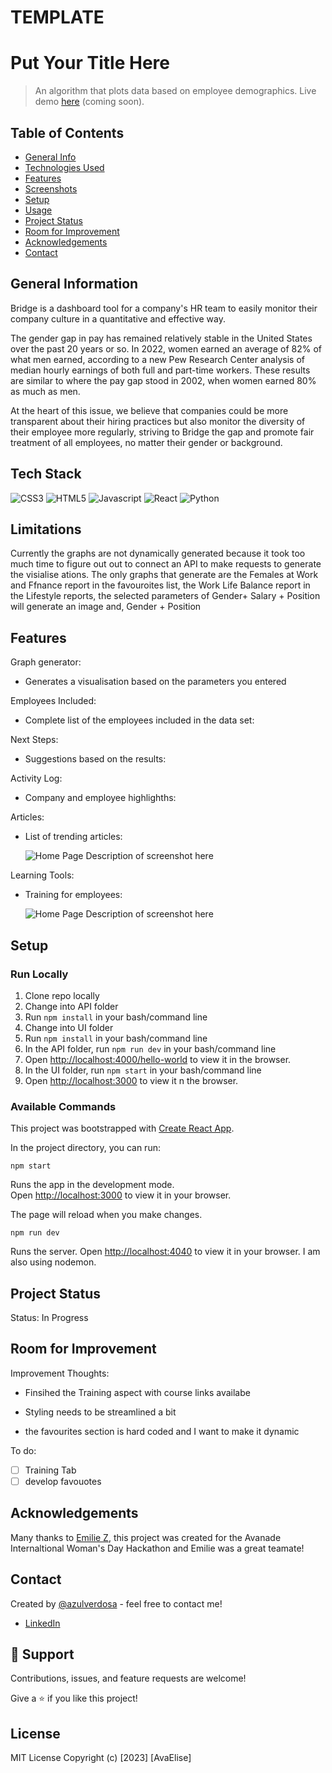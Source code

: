 # TEMPLATE

# Put Your Title Here

> An algorithm that plots data based on employee demographics. Live demo [here](http://demoexamplecomingsoon.com 'Not a real link') (coming soon).

## Table of Contents

- [General Info](#general-information)
- [Technologies Used](#technologies-used)
- [Features](#features)
- [Screenshots](#screenshots)
- [Setup](#setup)
- [Usage](#usage)
- [Project Status](#project-status)
- [Room for Improvement](#room-for-improvement)
- [Acknowledgements](#acknowledgements)
- [Contact](#contact)

## General Information

Bridge is a dashboard tool for a company's HR team to easily monitor their company culture in a quantitative and effective way.

The gender gap in pay has remained relatively stable in the United States over the past 20 years or so. In 2022, women earned an average of 82% of what men earned, according to a new Pew Research Center analysis of median hourly earnings of both full and part-time workers. These results are similar to where the pay gap stood in 2002, when women earned 80% as much as men.

At the heart of this issue, we believe that companies could be more transparent about their hiring practices but also monitor the diversity of their employee more regularly, striving to Bridge the gap and promote fair treatment of all employees, no matter their gender or background.

## Tech Stack

![CSS3](https://img.shields.io/badge/CSS3-1572B6.svg?style=for-the-badge&logo=CSS3&logoColor=white)
![HTML5](https://img.shields.io/badge/HTML5-E34F26.svg?style=for-the-badge&)
![Javascript](https://img.shields.io/badge/JavaScript-F7DF1E.svg?style=for-the-badge&logo=JavaScript&logoColor=black)
![React](https://img.shields.io/badge/React-61DAFB.svg?style=for-the-badge&logo=React&logoColor=black)
![Python](https://img.shields.io/badge/Python-47A248.svg?style=for-the-badge&logo=Python&logoColor=white)

## Limitations

Currently the graphs are not dynamically generated because it took too much time to figure out out to connect an API to make requests to generate the visialise ations. The only graphs that generate are the Females at Work and Ffnance report in the favouroites list, the Work Life Balance report in the Lifestyle reports, the selected parameters of Gender+ Salary + Position will generate an image and, Gender + Position

## Features

Graph generator:

- Generates a visualisation based on the parameters you entered

Employees Included:

- Complete list of the employees included in the data set:

Next Steps:

- Suggestions based on the results:

Activity Log:

- Company and employee highlighths:

Articles:

- List of trending articles:

  ![Home Page](/screenshots/4.png 'Home Page')
  Description of screenshot here

Learning Tools:

- Training for employees:

  ![Home Page](/screenshots/4.png 'Home Page')
  Description of screenshot here

## Setup

### Run Locally

1. Clone repo locally
2. Change into API folder
3. Run `npm install` in your bash/command line
4. Change into UI folder
5. Run `npm install` in your bash/command line
6. In the API folder, run `npm run dev` in your bash/command line
7. Open [http://localhost:4000/hello-world](http://localhost:4000/hello-world) to view it in the browser.
8. In the UI folder, run `npm start` in your bash/command line
9. Open [http://localhost:3000](http://localhost:3000) to view it n the browser.

### Available Commands

This project was bootstrapped with [Create React App](https://github.com/facebook/create-react-app).

In the project directory, you can run:

`npm start`

Runs the app in the development mode.\
Open [http://localhost:3000](http://localhost:3000) to view it in your browser.

The page will reload when you make changes.

`npm run dev`

Runs the server. Open [http://localhost:4040](http://localhost:4040) to view it in your browser. I am also using nodemon.

<!-- ## Usage

How does one go about using it? Provide various use cases and code examples here.

    write-your-code-here -->

## Project Status

Status: In Progress

## Room for Improvement

Improvement Thoughts:

- Finsihed the Training aspect with course links availabe

- Styling needs to be streamlined a bit

- the favourites section is hard coded and I want to make it dynamic

To do:

- [ ] Training Tab
- [ ] develop favouotes

## Acknowledgements

Many thanks to [Emilie Z](https://github.com/EmilieYZhang), this project was created for the Avanade Internaltional Woman's Day Hackathon and Emilie was a great teamate!

## Contact

Created by [@azulverdosa](ellemocambo@gmail.com) - feel free to contact me!

- [LinkedIn](https://www.linkedin.com/in/avatorre/ 'linked')

## 🤝 Support

Contributions, issues, and feature requests are welcome!

Give a ⭐️ if you like this project!

## License

MIT License Copyright (c) [2023] [AvaElise]
